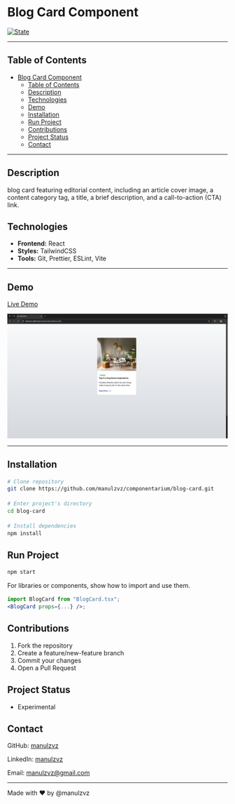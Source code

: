# Blog Card Component

[![State](https://img.shields.io/badge/state-in%20development-yellow)](https://github.com/manulzvz/componentarium/blog-card)

---

## Table of Contents

- [Blog Card Component](#blog-card-component)
  - [Table of Contents](#table-of-contents)
  - [Description](#description)
  - [Technologies](#technologies)
  - [Demo](#demo)
  - [Installation](#installation)
  - [Run Project](#run-project)
  - [Contributions](#contributions)
  - [Project Status](#project-status)
  - [Contact](#contact)

---

## Description

blog card featuring editorial content, including an article cover image, a content category tag, a title, a brief description, and a call-to-action (CTA) link.

## Technologies

- **Frontend:** React
- **Styles:** TailwindCSS
- **Tools:** Git, Prettier, ESLint, Vite

---

## Demo

[Live Demo](https://manulzvz.github.io/componentarium/blog-card/)

![Testimonial Card Screenshot](./public/blog-card.JPG)

---

## Installation

```bash
# Clone repository
git clone https://github.com/manulzvz/componentarium/blog-card.git

# Enter project's directory
cd blog-card

# Install dependencies
npm install
```

## Run Project

```bash
npm start
```

For libraries or components, show how to import and use them.

```jsx
import BlogCard from "BlogCard.tsx";
<BlogCard props={...} />;
```

## Contributions

1. Fork the repository
2. Create a feature/new-feature branch
3. Commit your changes
4. Open a Pull Request

## Project Status

- Experimental

## Contact

GitHub: [manulzvz](https://github.com/manulzvz)

LinkedIn: [manulzvz](https://www.linkedin.com/in/manulzvz/)

Email: <manulzvz@gmail.com>

---

Made with ♥︎ by @manulzvz
